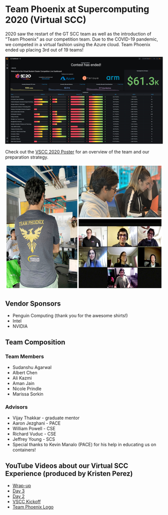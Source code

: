 # Team Phoenix at Supercomputing 2020 (Virtual SCC)

2020 saw the restart of the GT SCC team as well as the introduction of "Team Phoenix" as our competition team. Due to the COVID-19 pandemic, we competed in a virtual fashion using the Azure cloud. Team Phoenix ended up placing 3rd out of 19 teams! 

<p class="aligncenter">
    <img alt="2020 Student Cluster Competition Azure Leaderboard" width="600" heigh="400" src="img/2020/sc20-leaderboard.jpg">
</p>

Check out the [VSCC 2020 Poster](files/2020/gt_vscc_supercomputing20_poster.pdf) for an overview of the team and our preparation strategy.

<p class="aligncenter">
    <img alt="2020 Team Phoenix" width="600" height="400" src="img/2020/scc20_team_phoenix_collage.jpg">
</p>


## Vendor Sponsors
* Penguin Computing (thank you for the awesome shirts!)
* Intel
* NVIDIA

## Team Composition

### Team Members
* Sudanshu Agarwal
* Albert Chen
* Ali Kazmi
* Aman Jain
* Nicole Prindle
* Marissa Sorkin

### Advisors
* Vijay Thakkar - graduate mentor
* Aaron Jezghani - PACE
* William Powell - CSE
* Richard Vuduc - CSE
* Jeffrey Young - SCS
* Special thanks to Kevin Manalo (PACE) for his help in educating us on containers!

## YouTube Videos about our Virtual SCC Experience (produced by Kristen Perez)

* [Wrap-up](https://www.youtube.com/watch?v=nTdpKZD9vZM)
* [Day 3](https://www.youtube.com/watch?v=N-vqdtRuQlo)
* [Day 2](https://www.youtube.com/watch?v=YXsu6btPZeM)
* [VSCC Kickoff](https://www.youtube.com/watch?v=iHjCJPsr8hI)
* [Team Phoenix Logo](https://www.youtube.com/watch?v=fL1EKehV1I8)
